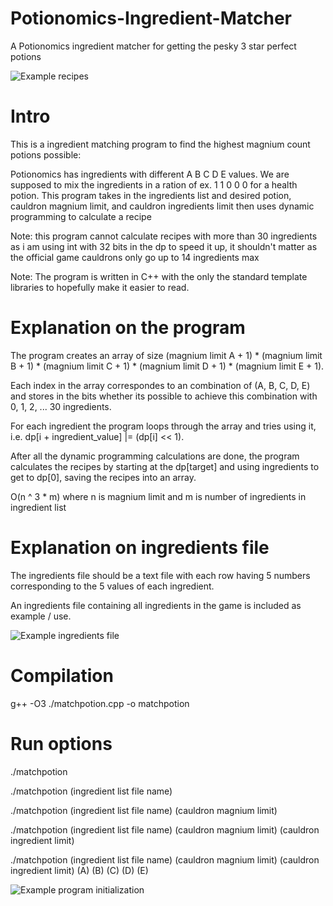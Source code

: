 # Potionomics-Ingredient-Matcher
A Potionomics ingredient matcher for getting the pesky 3 star perfect potions

![Example recipes](https://github.com/Luicosas/Potionomics-Ingredient-Matcher/blob/main/example_recipes.png)

# Intro
This is a ingredient matching program to find the highest magnium count potions possible: 

Potionomics has ingredients with different A B C D E values. We are supposed to mix the ingredients in a ration of ex. 1 1 0 0 0 for a health potion. This program takes in the ingredients list and desired potion, cauldron magnium limit, and cauldron ingredients limit then uses dynamic programming to calculate a recipe

Note: this program cannot calculate recipes with more than 30 ingredients as i am using int with 32 bits in the dp to speed it up, it shouldn't matter as the official game cauldrons only go up to 14 ingredients max

Note: The program is written in C++ with the only the standard template libraries to hopefully make it easier to read. 

# Explanation on the program

The program creates an array of size (magnium limit A + 1) * (magnium limit B + 1) * (magnium limit C + 1) * (magnium limit D + 1) * (magnium limit E + 1). 

Each index in the array correspondes to an combination of (A, B, C, D, E) and stores in the bits whether its possible to achieve this combination with 0, 1, 2, ... 30 ingredients. 

For each ingredient the program loops through the array and tries using it, i.e. dp[i + ingredient_value] |= (dp[i] << 1). 

After all the dynamic programming calculations are done, the program calculates the recipes by starting at the dp[target] and using ingredients to get to dp[0], saving the recipes into an array.

O(n ^ 3 * m) where n is magnium limit and m is number of ingredients in ingredient list

# Explanation on ingredients file
The ingredients file should be a text file with each row having 5 numbers corresponding to the 5 values of each ingredient.

An ingredients file containing all ingredients in the game is included as example / use. 

![Example ingredients file](https://github.com/Luicosas/Potionomics-Ingredient-Matcher/blob/main/example_ingredients_file.png)

# Compilation 
g++ -O3 ./matchpotion.cpp -o matchpotion

# Run options
./matchpotion

./matchpotion (ingredient list file name) 

./matchpotion (ingredient list file name) (cauldron magnium limit) 

./matchpotion (ingredient list file name) (cauldron magnium limit) (cauldron ingredient limit) 

./matchpotion (ingredient list file name) (cauldron magnium limit) (cauldron ingredient limit) (A) (B) (C) (D) (E) 

![Example program initialization](https://github.com/Luicosas/Potionomics-Ingredient-Matcher/blob/main/example_input.png)
